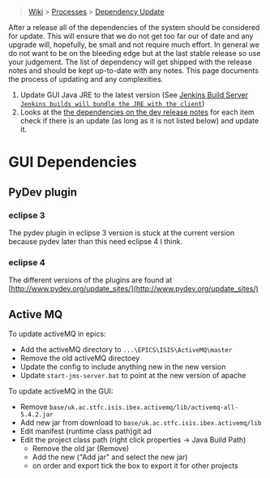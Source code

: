 > [Wiki](Home) > [Processes](Processes) > [Dependency Update](Dependency-updates)

After a release all of the dependencies of the system should be considered for update. This will ensure that we do not get too far our of date and any upgrade will, hopefully, be small and not require much effort. In general we do not want to be on the bleeding edge but at the last stable release so use your judgement. The list of dependency will get shipped with the release notes and should be kept up-to-date with any notes. This page documents the process of updating and any complexities.

1. Update GUI Java JRE to the latest version (See [Jenkins Build Server `Jenkins builds will bundle the JRE with the client`](Jenkins-Build-Server))
2. Looks at the [the dependencies on the dev release notes](https://github.com/ISISComputingGroup/IBEX/wiki/ReleaseNotes_Dev#dependencies) for each item check if there is an update (as long as it is not listed below) and update it.

# GUI Dependencies

## PyDev plugin

### eclipse 3
The pydev plugin in eclipse 3 version is stuck at the current version because pydev later than this need eclipse 4 I think.

### eclipse 4

The different versions of the plugins are found at [http://www.pydev.org/update_sites/](http://www.pydev.org/update_sites/)

## Active MQ

To update activeMQ in epics:
  - Add the activeMQ directory to `...\EPICS\ISIS\ActiveMQ\master`
  - Remove the old activeMQ directoey
  - Update the config to include anything new in the new version
  - Update `start-jms-server.bat` to point at the new version of apache

To update activeMQ in the GUI:
  - Remove `base/uk.ac.stfc.isis.ibex.activemq/lib/activemq-all-5.4.2.jar`
  - Add new jar from download to `base/uk.ac.stfc.isis.ibex.activemq/lib`
  - Edit manifest (runtime class path)git ad
  - Edit the project class path (right click properties -> Java Build Path)
      - Remove the old jar (Remove)
      - Add the new ("Add jar" and select the new jar)
      - on order and export tick the box to export it for other projects
